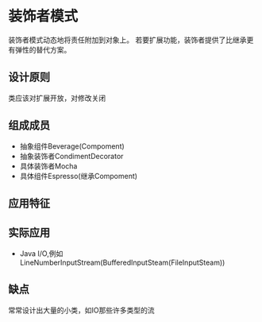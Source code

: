 # 装饰者模式
装饰者模式动态地将责任附加到对象上。
若要扩展功能，装饰者提供了比继承更有弹性的替代方案。

## 设计原则
类应该对扩展开放，对修改关闭 

## 组成成员
* 抽象组件Beverage(Compoment)
* 抽象装饰者CondimentDecorator
* 具体装饰者Mocha
* 具体组件Espresso(继承Compoment)

## 应用特征


## 实际应用
* Java I/O,例如LineNumberInputStream(BufferedInputSteam(FileInputSteam))

## 缺点
常常设计出大量的小类，如IO那些许多类型的流
